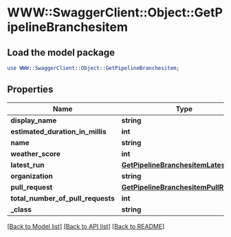 # WWW::SwaggerClient::Object::GetPipelineBranchesitem

## Load the model package
```perl
use WWW::SwaggerClient::Object::GetPipelineBranchesitem;
```

## Properties
Name | Type | Description | Notes
------------ | ------------- | ------------- | -------------
**display_name** | **string** |  | [optional] 
**estimated_duration_in_millis** | **int** |  | [optional] 
**name** | **string** |  | [optional] 
**weather_score** | **int** |  | [optional] 
**latest_run** | [**GetPipelineBranchesitemLatestRun**](GetPipelineBranchesitemLatestRun.md) |  | [optional] 
**organization** | **string** |  | [optional] 
**pull_request** | [**GetPipelineBranchesitemPullRequest**](GetPipelineBranchesitemPullRequest.md) |  | [optional] 
**total_number_of_pull_requests** | **int** |  | [optional] 
**_class** | **string** |  | [optional] 

[[Back to Model list]](../README.md#documentation-for-models) [[Back to API list]](../README.md#documentation-for-api-endpoints) [[Back to README]](../README.md)



